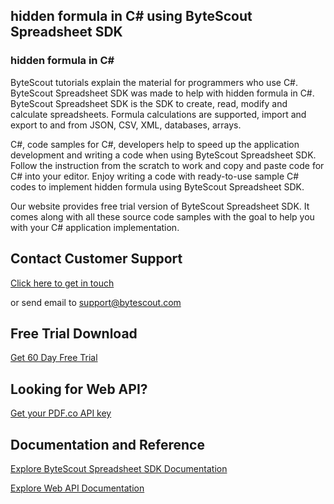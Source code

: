 ## hidden formula in C# using ByteScout Spreadsheet SDK

### hidden formula in C#

ByteScout tutorials explain the material for programmers who use C#. ByteScout Spreadsheet SDK was made to help with hidden formula in C#. ByteScout Spreadsheet SDK is the SDK to create, read, modify and calculate spreadsheets. Formula calculations are supported, import and export to and from JSON, CSV, XML, databases, arrays.

C#, code samples for C#, developers help to speed up the application development and writing a code when using ByteScout Spreadsheet SDK. Follow the instruction from the scratch to work and copy and paste code for C# into your editor. Enjoy writing a code with ready-to-use sample C# codes to implement hidden formula using ByteScout Spreadsheet SDK.

Our website provides free trial version of ByteScout Spreadsheet SDK. It comes along with all these source code samples with the goal to help you with your C# application implementation.

## Contact Customer Support

[Click here to get in touch](https://bytescout.zendesk.com/hc/en-us/requests/new?subject=ByteScout%20Spreadsheet%20SDK%20Question)

or send email to [support@bytescout.com](mailto:support@bytescout.com?subject=ByteScout%20Spreadsheet%20SDK%20Question) 

## Free Trial Download

[Get 60 Day Free Trial](https://bytescout.com/download/web-installer?utm_source=github-readme)

## Looking for Web API? 

[Get your PDF.co API key](https://pdf.co/documentation/api?utm_source=github-readme)

## Documentation and Reference

[Explore ByteScout Spreadsheet SDK Documentation](https://bytescout.com/documentation/index.html?utm_source=github-readme)

[Explore Web API Documentation](https://pdf.co/documentation/api?utm_source=github-readme)